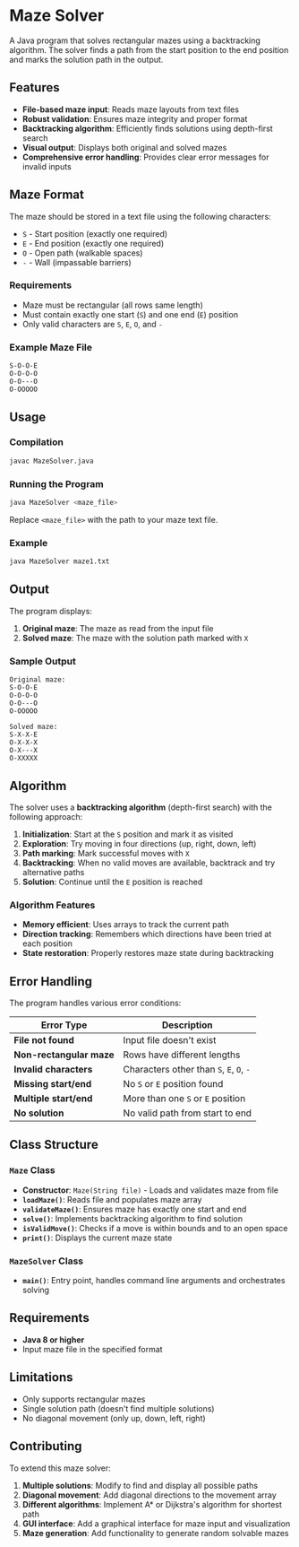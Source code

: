 # Maze Solver

A Java program that solves rectangular mazes using a backtracking algorithm. The solver finds a path from the start position to the end position and marks the solution path in the output.

## Features

- **File-based maze input**: Reads maze layouts from text files
- **Robust validation**: Ensures maze integrity and proper format
- **Backtracking algorithm**: Efficiently finds solutions using depth-first search
- **Visual output**: Displays both original and solved mazes
- **Comprehensive error handling**: Provides clear error messages for invalid inputs

## Maze Format

The maze should be stored in a text file using the following characters:

- `S` - Start position (exactly one required)
- `E` - End position (exactly one required)  
- `O` - Open path (walkable spaces)
- `-` - Wall (impassable barriers)

### Requirements

- Maze must be rectangular (all rows same length)
- Must contain exactly one start (`S`) and one end (`E`) position
- Only valid characters are `S`, `E`, `O`, and `-`

### Example Maze File

```
S-O-O-E
O-O-O-O
O-O---O
O-OOOOO
```

## Usage

### Compilation

```bash
javac MazeSolver.java
```

### Running the Program

```bash
java MazeSolver <maze_file>
```

Replace `<maze_file>` with the path to your maze text file.

### Example

```bash
java MazeSolver maze1.txt
```

## Output

The program displays:

1. **Original maze**: The maze as read from the input file
2. **Solved maze**: The maze with the solution path marked with `X`

### Sample Output

```
Original maze:
S-O-O-E
O-O-O-O
O-O---O
O-OOOOO

Solved maze:
S-X-X-E
O-X-X-X
O-X---X
O-XXXXX
```

## Algorithm

The solver uses a **backtracking algorithm** (depth-first search) with the following approach:

1. **Initialization**: Start at the `S` position and mark it as visited
2. **Exploration**: Try moving in four directions (up, right, down, left)
3. **Path marking**: Mark successful moves with `X` 
4. **Backtracking**: When no valid moves are available, backtrack and try alternative paths
5. **Solution**: Continue until the `E` position is reached

### Algorithm Features

- **Memory efficient**: Uses arrays to track the current path
- **Direction tracking**: Remembers which directions have been tried at each position
- **State restoration**: Properly restores maze state during backtracking

## Error Handling

The program handles various error conditions:

| Error Type | Description |
|------------|-------------|
| **File not found** | Input file doesn't exist |
| **Non-rectangular maze** | Rows have different lengths |
| **Invalid characters** | Characters other than `S`, `E`, `O`, `-` |
| **Missing start/end** | No `S` or `E` position found |
| **Multiple start/end** | More than one `S` or `E` position |
| **No solution** | No valid path from start to end |

## Class Structure

### `Maze` Class

- **Constructor**: `Maze(String file)` - Loads and validates maze from file
- **`loadMaze()`**: Reads file and populates maze array
- **`validateMaze()`**: Ensures maze has exactly one start and end
- **`solve()`**: Implements backtracking algorithm to find solution
- **`isValidMove()`**: Checks if a move is within bounds and to an open space
- **`print()`**: Displays the current maze state

### `MazeSolver` Class

- **`main()`**: Entry point, handles command line arguments and orchestrates solving

## Requirements

- **Java 8 or higher**
- Input maze file in the specified format

## Limitations

- Only supports rectangular mazes
- Single solution path (doesn't find multiple solutions)
- No diagonal movement (only up, down, left, right)

## Contributing

To extend this maze solver:

1. **Multiple solutions**: Modify to find and display all possible paths
2. **Diagonal movement**: Add diagonal directions to the movement array
3. **Different algorithms**: Implement A* or Dijkstra's algorithm for shortest path
4. **GUI interface**: Add a graphical interface for maze input and visualization
5. **Maze generation**: Add functionality to generate random solvable mazes
